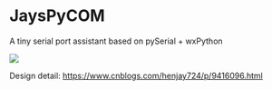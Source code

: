# JaysPyCOM
A tiny serial port assistant based on pySerial + wxPython

<img src="http://odox9r8vg.bkt.clouddn.com/image/cnblogs/JaysPyCOM_overview.png" style="zoom:100%" />

Design detail: https://www.cnblogs.com/henjay724/p/9416096.html
